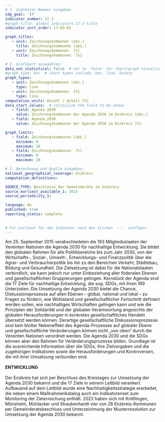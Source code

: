 ```yaml
---
# 1. Indikator-Nummer eingeben 
sdg_goal: '17'
indicator_number: 17.3
#graph_title: global_indicators.17-3-title
indicator_sort_order: 17-03-01

graph_titles:
   - unit: Zeichnungskommunen [abs.]
     title: Zeichnungskommunen [abs.]
   - unit: Zeichnungskommunen  [%]
     title: Zeichnungskommunen  [%]

# 2. Grafikart auswaehlen:
data_non_statistical: false  # set to 'false' for chart/graph visualization
#graph_type: bar  # chart types include: bar, line, binary
graph_types:
   - unit: Zeichnungskommunen [abs.]
     type: line
   - unit: Zeichnungskommunen  [%]
     type: line
computation_units: Anzahl / Anteil [%]
data_start_values:  # initialize the field to be shown
   - field: Agenda.2030
     value: Zeichnungskommunen der Agenda 2030 im Enzkreis [abs.]
   - field: Agenda.2030
     value: Zeichnungskommunen der Agenda 2030 im Enzkreis [%]

graph_limits:
   - field: Zeichnungskommunen [abs.]
     minimum: 0
     maximum: 28
   - field: Zeichnungskommunen  [%]
     minimum: 0
     maximum: 20

# 3. Berechnung und Quelle eingeben:
national_geographical_coverage: Enzkreis
computation_definitions:

SOURCE_TYPE: Beschlüsse der Gemeinderäte im Enzkreis
source_earliest_available_1: 2015
source_periodicity_1: 

language: de   
published: true 
reporting_status: complete
 
 
# Für Leittext für den Indikator nach den Stichen '---' einfügen. 
---
```

Am 25. September 2015 verabschiedeten die 193 Mitgliedsstaaten der Vereinten Nationen die Agenda 2030 für nachhaltige Entwicklung. Sie bildet den globalen Rahmen für alle Politikbereiche bis zum Jahr 2030, von der Wirtschafts-, Sozial-, Umwelt-, Entwicklungs- und Finanzpolitik über die Agrar- und Verbraucherpolitik bis hin zu den Bereichen Verkehr, Städtebau, Bildung und Gesundheit. Die Zielsetzung ist dabei für die Nationalstaaten verbindlich, sie kann jedoch nur unter Einbeziehung aller föderalen Ebenen und gesellschaftlichen Gruppierungen gelingen. Kernstück der Agenda sind die 17 Ziele für nachhaltige Entwicklung, die sog. SDGs, mit ihren 169 Unterzielen. Die Umsetzung der Agenda 2030 bietet die Chance, Diskussionsprozesse auf allen Ebenen – global, national und lokal – zu Fragen zu fördern, wie Wohlstand und gesellschaftlicher Fortschritt definiert werden sollen, wie nachhaltiges Wirtschaften gelingen kann und wie die Prinzipien der Solidarität und der globalen Verantwortung angesichts der globalen Herausforderungen in konkretes gesellschaftliches Handeln übersetzt werden können. Derartige gesellschaftliche Diskussionsprozesse sind kein bloßer Nebeneffekt des Agenda-Prozesses auf globaler Ebene und gesellschaftliche Veränderungen können nicht „von oben“ durch die Vereinten Nationen verordnet werden. Die Agenda 2030 und die SDGs können aber den Rahmen für Veränderungsprozesse bilden. Grundlage ist die ausreichende Information über die SDGs, ihre Zielvorgaben und die zugehörigen Indikatoren sowie die Herausforderungen und Kontroversen, die mit ihrer Umsetzung verbunden sind.<br>
<br>
**ENTWICKLUNG** <br>
<br>
Der Enzkreis hat sich per Beschluss des Kreistages zur Umsetzung der Agenda 2030 bekannt und die 17 Ziele in seinem Leitbild verankert. Aufbauend auf dem Leitbild wurde eine Nachhaltigkeitsstrategie erarbeitet, die neben einem Maßnahmenkatalog auch ein Indikatorenset zum Monitoring der Zielerreichung enthält. 2022 haben sich mit Knittlingen, Mönsheim, Mühlacker und Straubenhardt vier von 28 Enzkreis-Kommunen per Gemeinderatsbeschluss und Unterzeichnung der Musterresolution zur Umsetzung der Agenda 2030 bekannt.
